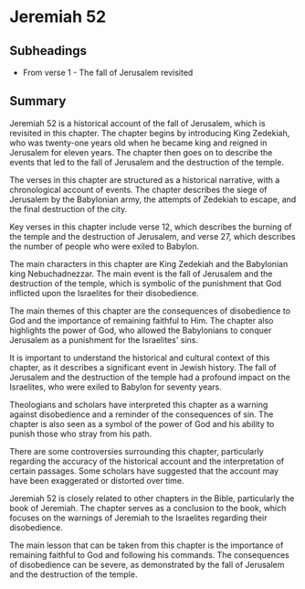 # Jeremiah 52

## Subheadings

* From verse 1 - The fall of Jerusalem revisited

## Summary

Jeremiah 52 is a historical account of the fall of Jerusalem, which is revisited in this chapter. The chapter begins by introducing King Zedekiah, who was twenty-one years old when he became king and reigned in Jerusalem for eleven years. The chapter then goes on to describe the events that led to the fall of Jerusalem and the destruction of the temple.

The verses in this chapter are structured as a historical narrative, with a chronological account of events. The chapter describes the siege of Jerusalem by the Babylonian army, the attempts of Zedekiah to escape, and the final destruction of the city.

Key verses in this chapter include verse 12, which describes the burning of the temple and the destruction of Jerusalem, and verse 27, which describes the number of people who were exiled to Babylon.

The main characters in this chapter are King Zedekiah and the Babylonian king Nebuchadnezzar. The main event is the fall of Jerusalem and the destruction of the temple, which is symbolic of the punishment that God inflicted upon the Israelites for their disobedience.

The main themes of this chapter are the consequences of disobedience to God and the importance of remaining faithful to Him. The chapter also highlights the power of God, who allowed the Babylonians to conquer Jerusalem as a punishment for the Israelites' sins.

It is important to understand the historical and cultural context of this chapter, as it describes a significant event in Jewish history. The fall of Jerusalem and the destruction of the temple had a profound impact on the Israelites, who were exiled to Babylon for seventy years.

Theologians and scholars have interpreted this chapter as a warning against disobedience and a reminder of the consequences of sin. The chapter is also seen as a symbol of the power of God and his ability to punish those who stray from his path.

There are some controversies surrounding this chapter, particularly regarding the accuracy of the historical account and the interpretation of certain passages. Some scholars have suggested that the account may have been exaggerated or distorted over time.

Jeremiah 52 is closely related to other chapters in the Bible, particularly the book of Jeremiah. The chapter serves as a conclusion to the book, which focuses on the warnings of Jeremiah to the Israelites regarding their disobedience.

The main lesson that can be taken from this chapter is the importance of remaining faithful to God and following his commands. The consequences of disobedience can be severe, as demonstrated by the fall of Jerusalem and the destruction of the temple.